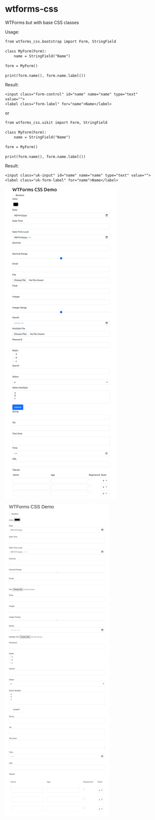 # wtforms-css
WTForms but with base CSS classes

Usage:

```
from wtforms_css.bootstrap import Form, StringField

class MyForm(Form):
    name = StringField("Name")

form = MyForm()

print(form.name(), form.name.label())
```

Result:

```
<input class="form-control" id="name" name="name" type="text" value="">
<label class="form-label" for="name">Name</label>
```

or

```
from wtforms_css.uikit import Form, StringField

class MyForm(Form):
    name = StringField("Name")

form = MyForm()

print(form.name(), form.name.label())
```

Result:

```
<input class="uk-input" id="name" name="name" type="text" value="">
<label class="uk-form-label" for="name">Name</label>
```

![screenshot-bootstrap](screenshot-bootstrap.png?raw=true "Bootstrap")

![screenshot-uikit](screenshot-uikit.png?raw=true "UIKit")
